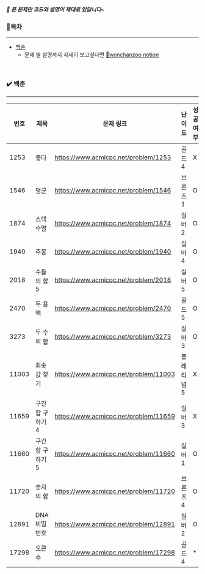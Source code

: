 ##### 🍒 푼 문제만 코드와 설명이 제대로 있답니다~



### 📍목차

------

- [백준](#✔️_백준)
  - 문제 별 설명까지 자세히 보고싶다면 [🍒wonchanzoo notion](https://www.notion.so/f1db9b70438c43d19516fbd15dc66cc5)

</br>

### ✔️ 백준

------

| 번호  | 제목             | 문제 링크                             | 난이도     | 성공 여부 |
| ----- | ---------------- | ------------------------------------- | ---------- | --------- |
| 1253  | 좋다             | https://www.acmicpc.net/problem/1253  | 골드 4     | X         |
| 1546  | 평균             | https://www.acmicpc.net/problem/1546  | 브론즈 1   | O         |
| 1874  | 스택 수열        | https://www.acmicpc.net/problem/1874  | 실버 2     | O         |
| 1940  | 주몽             | https://www.acmicpc.net/problem/1940  | 실버 4     | O         |
| 2018  | 수들의 합 5      | https://www.acmicpc.net/problem/2018  | 실버 5     | O         |
| 2470  | 두 용액          | https://www.acmicpc.net/problem/2470  | 골드 5     | O         |
| 3273  | 두 수의 합       | https://www.acmicpc.net/problem/3273  | 실버 3     | O         |
| 11003 | 최솟값 찾기      | https://www.acmicpc.net/problem/11003 | 플래티넘 5 | X         |
| 11659 | 구간 합 구하기 4 | https://www.acmicpc.net/problem/11659 | 실버 3     | X         |
| 11660 | 구간 합 구하기 5 | https://www.acmicpc.net/problem/11660 | 실버 1     | O         |
| 11720 | 숫자의 합        | https://www.acmicpc.net/problem/11720 | 브론즈 4   | O         |
| 12891 | DNA 비밀번호     | https://www.acmicpc.net/problem/12891 | 실버 2     | O         |
| 17298 | 오큰수           | https://www.acmicpc.net/problem/17298 | 골드 4     | *         |

